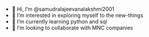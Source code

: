 - 👋 Hi, I’m @samudralajeevanalakshmi2001
- 👀 I’m interested in exploring myself to the new-things
- 🌱 I’m currently learning python and sql
- 💞️ I’m looking to collaborate with MNC companies
 

<!---
samudralajeevanalakshmi2001/samudralajeevanalakshmi2001 is a ✨ special ✨ repository because its `README.md` (this file) appears on your GitHub profile.
You can click the Preview link to take a look at your changes.
--->
